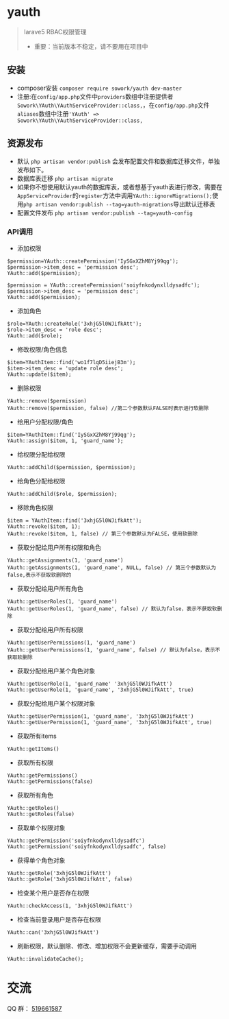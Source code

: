 # yauth 
> larave5 RBAC权限管理
>- 重要：当前版本不稳定，请不要用在项目中

## 安装
- composer安装 `composer require sowork/yauth dev-master`
- 注册:在`config/app.php`文件中`providers`数组中注册提供者 `Sowork\YAuth\YAuthServiceProvider::class,`，在`config/app.php`文件`aliases`数组中注册`'YAuth' => Sowork\YAuth\YAuthServiceProvider::class,`
    
## 资源发布
- 默认 `php artisan vendor:publish` 会发布配置文件和数据库迁移文件，单独发布如下。
- 数据库表迁移 `php artisan migrate`
- 如果你不想使用默认yauth的数据库表，或者想基于yauth表进行修改，需要在`AppServiceProvider`的`register`方法中调用`YAuth::ignoreMigrations();`使用`php artisan vendor:publish --tag=yauth-migrations`导出默认迁移表
- 配置文件发布 `php artisan vendor:publish --tag=yauth-config`

### API调用
- 添加权限
```
$permission=YAuth::createPermission('IySGxXZhM8Yj99qg');
$permission->item_desc = 'permission desc';
YAuth::add($permission);

$permission = YAuth::createPermission('soiyfnkodynxlldysadfc');
$permission->item_desc = 'permission desc';
YAuth::add($permission);
```
- 添加角色
```
$role=YAuth::createRole('3xhjG5l0WJifkAtt');
$role->item_desc = 'role desc';
YAuth::add($role);
```
- 修改权限/角色信息
```
$item=YAuthItem::find('wo1f7lqD5iiejB3m');
$item->item_desc = 'update role desc';
YAuth::update($item);
```
- 删除权限
```
YAuth::remove($permission)
YAuth::remove($permission, false) //第二个参数默认FALSE时表示进行软删除
```
- 给用户分配权限/角色
```
$item=YAuthItem::find('IySGxXZhM8Yj99qg');
YAuth::assign($item, 1, 'guard_name');
```
- 给权限分配给权限
```
YAuth::addChild($permission, $permission);
```
- 给角色分配给权限
```
YAuth::addChild($role, $permission);
```
- 移除角色权限
```
$item = YAuthItem::find('3xhjG5l0WJifkAtt');
YAuth::revoke($item, 1);
YAuth::revoke($item, 1, false) // 第三个参数默认为FALSE，使用软删除
```
- 获取分配给用户所有权限和角色
```
YAuth::getAssignments(1, 'guard_name')
YAuth::getAssignments(1, 'guard_name', NULL, false) // 第三个参数默认为false,表示不获取软删除的
```
- 获取分配给用户所有角色
```
YAuth::getUserRoles(1, 'guard_name')
YAuth::getUserRoles(1, 'guard_name', false) // 默认为false，表示不获取软删除
```
- 获取分配给用户所有权限
```
YAuth::getUserPermissions(1, 'guard_name')
YAuth::getUserPermissions(1, 'guard_name', false) // 默认为false，表示不获取软删除
```
- 获取分配给用户某个角色对象
```
YAuth::getUserRole(1, 'guard_name' '3xhjG5l0WJifkAtt')
YAuth::getUserRole(1, 'guard_name', '3xhjG5l0WJifkAtt', true)
```
- 获取分配给用户某个权限对象
```
YAuth::getUserPermission(1, 'guard_name', '3xhjG5l0WJifkAtt')
YAuth::getUserPermission(1, 'guard_name', '3xhjG5l0WJifkAtt', true)
```
- 获取所有items
```
YAuth::getItems()
```
- 获取所有权限
```
YAuth::getPermissions()
YAuth::getPermissions(false)
```
- 获取所有角色
```
YAuth::getRoles()
YAuth::getRoles(false)
```
- 获取单个权限对象
```
YAuth::getPermission('soiyfnkodynxlldysadfc')
YAuth::getPermission('soiyfnkodynxlldysadfc', false)
```
- 获得单个角色对象
```
YAuth::getRole('3xhjG5l0WJifkAtt')
YAuth::getRole('3xhjG5l0WJifkAtt', false)
```
- 检查某个用户是否存在权限
```
YAuth::checkAccess(1, '3xhjG5l0WJifkAtt')
```
- 检查当前登录用户是否存在权限
```
YAuth::can('3xhjG5l0WJifkAtt')
```
- 刷新权限，默认删除、修改、增加权限不会更新缓存，需要手动调用
```
YAuth::invalidateCache();
```
# 交流
QQ 群： [519661587](https://jq.qq.com/?_wv=1027&k=5hCecLx)